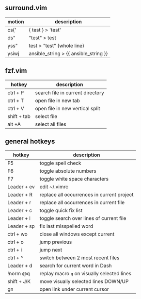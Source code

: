 ## surround.vim

motion  | description
------------- | -------------
cs{' | { test } > 'test'
ds" | "test" > test
yss" | test > "test" (whole line)
ysiwj | ansible_string > {{ ansible_string }}


## fzf.vim

hotkey  | description
------------- | -------------
ctrl + P | search file in current directory
ctrl + T | open file in new tab
ctrl + V | open file in new vertical split
shift + tab | select file
alt +A | select all files


## general hotkeys

hotkey  | description
------------- | -------------
F5 | toggle spell check
F6 | toggle absolute numbers
F7 | toggle white space characters
Leader + ev | edit ~/.vimrc
Leader + R | replace all occurrences in current project
Leader + r | replace all occurrences in current file
Leader + c | toggle quick fix list
Leader + l | toggle search over lines of current file
Leader + sp | fix last misspelled word
ctrl + wo | close all windows except current
ctrl + o | jump previous
ctrl + i | jump next
ctrl + ^ | switch between 2 most recent files
Leader + d | search for current word in Dash
!norm @q | replay macro `q` on visually selected lines
shift + J/K | move visually selected lines DOWN/UP
gn | open link under current cursor
